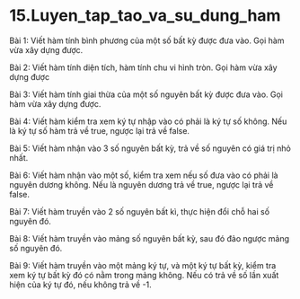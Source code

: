 # 15.Luyen_tap_tao_va_su_dung_ham
Bài 1: Viết hàm tính bình phương của một số bất kỳ được đưa vào. Gọi hàm vừa xây dựng được.

Bài 2: Viết hàm tính diện tích, hàm tính chu vi hình tròn. Gọi hàm vừa xây dựng được

Bài 3: Viết hàm tính giai thừa của một số nguyên bất kỳ được đưa vào. Gọi hàm vừa xây dựng được.

Bài 4: Viết hàm kiểm tra xem ký tự nhập vào có phải là ký tự số không. Nếu là ký tự số hàm trả về true, ngược lại trả về false.

Bài 5: Viết hàm nhận vào 3 số nguyên bất kỳ, trả về số nguyên có giá trị nhỏ nhất.

Bài 6: Viết hàm nhận vào một số, kiểm tra xem nếu số đưa vào có phải là nguyên dương không. Nếu là nguyên dương trả về true, ngược lại trả về false.

Bài 7: Viết hàm truyền vào 2 số nguyên bất kì, thực hiện đổi chỗ hai số nguyên đó.

Bài 8: Viết hàm truyền vào mảng số nguyên bất kỳ, sau đó đảo ngược mảng số nguyên đó.

Bài 9: Viết hàm truyền vào một mảng ký tự, và một ký tự bất kỳ, kiểm tra xem ký tự bất kỳ đó có nằm trong mảng không. Nếu có trả về số lần xuất hiện của ký tự đó, nếu không trả về -1. 
